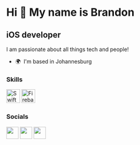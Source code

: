 Hi 👋 My name is Brandon 
========================
iOS developer 
-------------

I am passionate about all things tech and people! 
 * 🌍  I'm based in Johannesburg

### Skills

<p align="left"> <a href="https://developer.apple.com/swift/" target="_blank" rel="noreferrer"><img src="https://raw.githubusercontent.com/danielcranney/readme-generator/main/public/icons/skills/swift-colored.svg" width="36" height="36" alt="Swift" /></a> <a href="https://firebase.google.com/" target="_blank" rel="noreferrer"><img src="https://raw.githubusercontent.com/danielcranney/readme-generator/main/public/icons/skills/firebase-colored.svg" width="36" height="36" alt="Firebase" /></a> </p> 

 ### Socials 
 <p align="left"> <a href="https://www.github.com/ArcticBrandy" target="_blank" rel="noreferrer"><img src="https://raw.githubusercontent.com/danielcranney/readme-generator/main/public/icons/socials/github.svg" width="32" height="32" /></a> <a href="https://www.linkedin.com/in/brandon-gouws-3b154a1b2/" target="_blank" rel="noreferrer"><img src="https://raw.githubusercontent.com/danielcranney/readme-generator/main/public/icons/socials/linkedin.svg" width="32" height="32" /></a> <a href="https://www.twitter.com/_bgouws" target="_blank" rel="noreferrer"><img src="https://raw.githubusercontent.com/danielcranney/readme-generator/main/public/icons/socials/twitter.svg" width="32" height="32" /></a></p>


<!---
ArcticBrandy/ArcticBrandy is a ✨ special ✨ repository because its `README.md` (this file) appears on your GitHub profile.
You can click the Preview link to take a look at your changes.
--->

